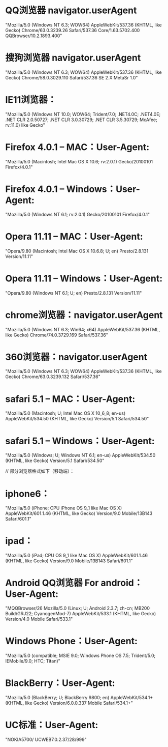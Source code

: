 
# QQ浏览器 navigator.userAgent
"Mozilla/5.0 (Windows NT 6.3; WOW64) AppleWebKit/537.36 (KHTML, like Gecko) Chrome/63.0.3239.26 Safari/537.36 Core/1.63.5702.400 QQBrowser/10.2.1893.400"

# 搜狗浏览器 navigator.userAgent
"Mozilla/5.0 (Windows NT 6.3; WOW64) AppleWebKit/537.36 (KHTML, like Gecko) Chrome/58.0.3029.110 Safari/537.36 SE 2.X MetaSr 1.0"
# IE11浏览器：
"Mozilla/5.0 (Windows NT 10.0; WOW64; Trident/7.0; .NET4.0C; .NET4.0E; .NET CLR 2.0.50727; .NET CLR 3.0.30729; .NET CLR 3.5.30729; McAfee; rv:11.0) like Gecko"

# Firefox 4.0.1 – MAC：User-Agent: 
"Mozilla/5.0 (Macintosh; Intel Mac OS X 10.6; rv:2.0.1) Gecko/20100101 Firefox/4.0.1"

# Firefox 4.0.1 – Windows：User-Agent:
"Mozilla/5.0 (Windows NT 6.1; rv:2.0.1) Gecko/20100101 Firefox/4.0.1"

# Opera 11.11 – MAC：User-Agent:
"Opera/9.80 (Macintosh; Intel Mac OS X 10.6.8; U; en) Presto/2.8.131 Version/11.11"

# Opera 11.11 – Windows：User-Agent:

"Opera/9.80 (Windows NT 6.1; U; en) Presto/2.8.131 Version/11.11"

# chrome浏览器：navigator.userAgent
"Mozilla/5.0 (Windows NT 6.3; Win64; x64) AppleWebKit/537.36 (KHTML, like Gecko) Chrome/74.0.3729.169 Safari/537.36"

# 360浏览器：navigator.userAgent
"Mozilla/5.0 (Windows NT 6.3; WOW64)      AppleWebKit/537.36 (KHTML, like Gecko) Chrome/63.0.3239.132 Safari/537.36"

# safari 5.1 – MAC：User-Agent:
"Mozilla/5.0 (Macintosh; U; Intel Mac OS X 10_6_8; en-us) AppleWebKit/534.50 (KHTML, like Gecko) Version/5.1 Safari/534.50"
# safari 5.1 – Windows：User-Agent:
"Mozilla/5.0 (Windows; U; Windows NT 6.1; en-us) AppleWebKit/534.50 (KHTML, like Gecko) Version/5.1 Safari/534.50"




// 部分浏览器格式如下（移动端）：

# iphone6：
"Mozilla/5.0 (iPhone; CPU iPhone OS 9_1 like Mac OS X) AppleWebKit/601.1.46 (KHTML, like Gecko) Version/9.0 Mobile/13B143 Safari/601.1"

# ipad：
"Mozilla/5.0 (iPad; CPU OS 9_1 like Mac OS X)          AppleWebKit/601.1.46 (KHTML, like Gecko) Version/9.0 Mobile/13B143 Safari/601.1"

# Android QQ浏览器 For android：User-Agent: 
"MQQBrowser/26 Mozilla/5.0 (Linux; U; Android 2.3.7; zh-cn; MB200 Build/GRJ22; CyanogenMod-7) AppleWebKit/533.1 (KHTML, like Gecko) Version/4.0 Mobile Safari/533.1"
# Windows Phone：User-Agent: 
"Mozilla/5.0 (compatible; MSIE 9.0; Windows Phone OS 7.5; Trident/5.0; IEMobile/9.0; HTC; Titan)"
# BlackBerry：User-Agent: 
"Mozilla/5.0 (BlackBerry; U; BlackBerry 9800; en) AppleWebKit/534.1+ (KHTML, like Gecko) Version/6.0.0.337 Mobile Safari/534.1+"
# UC标准：User-Agent: 
"NOKIA5700/ UCWEB7.0.2.37/28/999"
